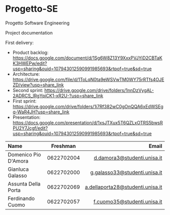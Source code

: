 # Progetto-SE
Progetto Software Engineering

Project documentation

First delivery:  
* Product backlog: https://docs.google.com/document/d/1Sg6W8Z13Y9XxxPVJYiD2CBTaKK3HWEPw/edit?usp=sharing&ouid=107943012590991985693&rtpof=true&sd=true   
* Architecture: https://drive.google.com/file/d/1ToLqN0ta9eWSVwTM0WY75rRTfs4OJEZD/view?usp=share_link
* Second sprint: https://drive.google.com/drive/folders/1nnDzVygAL-2ADRCS_lRgYpiCK1-xR2U-?usp=share_link
* First sprint: https://drive.google.com/drive/folders/1i7Rf382wC0gOnQQA6xEdWSEgq-WaR4JH?usp=share_link
* Presentation: https://docs.google.com/presentation/d/1xsJTXux5T6QZLxOTRS5bwsRPU2Y7Jcgf/edit?usp=sharing&ouid=107943012590991985693&rtpof=true&sd=true

| Name  | Freshman  | Email |
| :------------ |:---------------:| -----:|
| Domenico Pio D'Amora | 0622702004 | d.damora3@studenti.unisa.it |
| Gianluca Galasso    |    0622702000     |   g.galasso33@studenti.unisa.it |
| Assunta Della Porta |     0622702069    |   a.dellaporta28@studenti.unisa.it |
| Ferdinando Cuomo |     0622702057    |   f.cuomo35@studenti.unisa.it |
